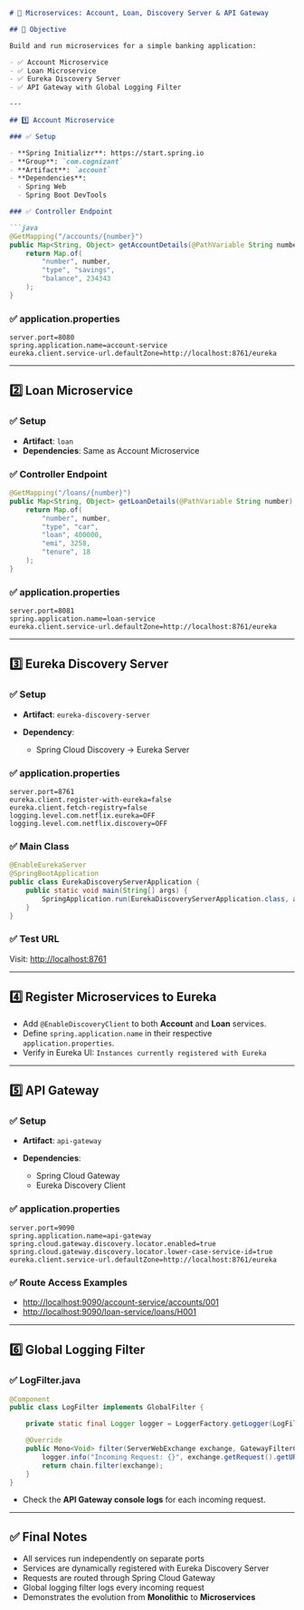 ````markdown
# 🏦 Microservices: Account, Loan, Discovery Server & API Gateway

## 📌 Objective

Build and run microservices for a simple banking application:

- ✅ Account Microservice  
- ✅ Loan Microservice  
- ✅ Eureka Discovery Server  
- ✅ API Gateway with Global Logging Filter  

---

## 1️⃣ Account Microservice

### ✅ Setup

- **Spring Initializr**: https://start.spring.io  
- **Group**: `com.cognizant`  
- **Artifact**: `account`  
- **Dependencies**:  
  - Spring Web  
  - Spring Boot DevTools  

### ✅ Controller Endpoint

```java
@GetMapping("/accounts/{number}")
public Map<String, Object> getAccountDetails(@PathVariable String number) {
    return Map.of(
        "number", number,
        "type", "savings",
        "balance", 234343
    );
}
````

### ✅ application.properties

```properties
server.port=8080
spring.application.name=account-service
eureka.client.service-url.defaultZone=http://localhost:8761/eureka
```

---

## 2️⃣ Loan Microservice

### ✅ Setup

* **Artifact**: `loan`
* **Dependencies**: Same as Account Microservice

### ✅ Controller Endpoint

```java
@GetMapping("/loans/{number}")
public Map<String, Object> getLoanDetails(@PathVariable String number) {
    return Map.of(
        "number", number,
        "type", "car",
        "loan", 400000,
        "emi", 3258,
        "tenure", 18
    );
}
```

### ✅ application.properties

```properties
server.port=8081
spring.application.name=loan-service
eureka.client.service-url.defaultZone=http://localhost:8761/eureka
```

---

## 3️⃣ Eureka Discovery Server

### ✅ Setup

* **Artifact**: `eureka-discovery-server`
* **Dependency**:

  * Spring Cloud Discovery → Eureka Server

### ✅ application.properties

```properties
server.port=8761
eureka.client.register-with-eureka=false
eureka.client.fetch-registry=false
logging.level.com.netflix.eureka=OFF
logging.level.com.netflix.discovery=OFF
```

### ✅ Main Class

```java
@EnableEurekaServer
@SpringBootApplication
public class EurekaDiscoveryServerApplication {
    public static void main(String[] args) {
        SpringApplication.run(EurekaDiscoveryServerApplication.class, args);
    }
}
```

### ✅ Test URL

Visit: [http://localhost:8761](http://localhost:8761)

---

## 4️⃣ Register Microservices to Eureka

* Add `@EnableDiscoveryClient` to both **Account** and **Loan** services.
* Define `spring.application.name` in their respective `application.properties`.
* Verify in Eureka UI:
  `Instances currently registered with Eureka`

---

## 5️⃣ API Gateway

### ✅ Setup

* **Artifact**: `api-gateway`
* **Dependencies**:

  * Spring Cloud Gateway
  * Eureka Discovery Client

### ✅ application.properties

```properties
server.port=9090
spring.application.name=api-gateway
spring.cloud.gateway.discovery.locator.enabled=true
spring.cloud.gateway.discovery.locator.lower-case-service-id=true
eureka.client.service-url.defaultZone=http://localhost:8761/eureka
```

### ✅ Route Access Examples

* [http://localhost:9090/account-service/accounts/001](http://localhost:9090/account-service/accounts/001)
* [http://localhost:9090/loan-service/loans/H001](http://localhost:9090/loan-service/loans/H001)

---

## 6️⃣ Global Logging Filter

### ✅ LogFilter.java

```java
@Component
public class LogFilter implements GlobalFilter {

    private static final Logger logger = LoggerFactory.getLogger(LogFilter.class);

    @Override
    public Mono<Void> filter(ServerWebExchange exchange, GatewayFilterChain chain) {
        logger.info("Incoming Request: {}", exchange.getRequest().getURI());
        return chain.filter(exchange);
    }
}
```

* Check the **API Gateway console logs** for each incoming request.

---

## ✅ Final Notes

* All services run independently on separate ports
* Services are dynamically registered with Eureka Discovery Server
* Requests are routed through Spring Cloud Gateway
* Global logging filter logs every incoming request
* Demonstrates the evolution from **Monolithic** to **Microservices**

```


